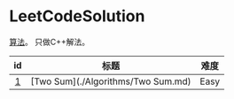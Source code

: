 LeetCodeSolution
=================
[算法](https://leetcode.com/problemset/algorithms/)。
只做C++解法。

|id|标题|难度|
|:--:|:--:|:--:|
|[1](https://leetcode.com/problems/two-sum/)|[Two Sum](./Algorithms/Two Sum.md)|Easy|
